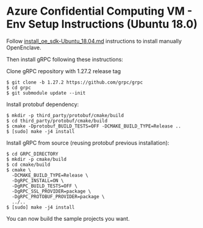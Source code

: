 # Azure Confidential Computing VM - Env Setup Instructions (Ubuntu 18.0)

Follow [install_oe_sdk-Ubuntu_18.04.md](https://github.com/openenclave/openenclave/blob/master/docs/GettingStartedDocs/install_oe_sdk-Ubuntu_18.04.md) instructions to install manually OpenEnclave.

Then install gRPC following these instructions:

Clone gRPC repository with 1.27.2 release tag
```
$ git clone -b 1.27.2 https://github.com/grpc/grpc
$ cd grpc
$ git submodule update --init
```

Install protobuf dependency:
```
$ mkdir -p third_party/protobuf/cmake/build
$ cd third_party/protobuf/cmake/build
$ cmake -Dprotobuf_BUILD_TESTS=OFF -DCMAKE_BUILD_TYPE=Release ..
$ [sudo] make -j4 install
```

Install gRPC from source (reusing protobuf previous installation):
```
$ cd GRPC_DIRECTORY
$ mkdir -p cmake/build
$ cd cmake/build
$ cmake \
  -DCMAKE_BUILD_TYPE=Release \
  -DgRPC_INSTALL=ON \
  -DgRPC_BUILD_TESTS=OFF \
  -DgRPC_SSL_PROVIDER=package \
  -DgRPC_PROTOBUF_PROVIDER=package \
  ../..
$ [sudo] make -j4 install
```

You can now build the sample projects you want.